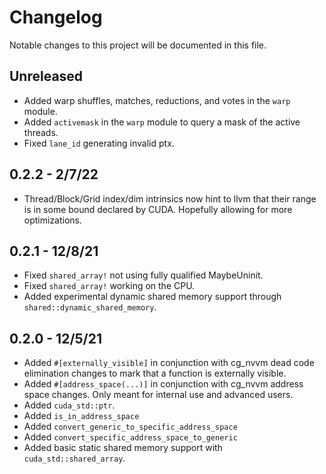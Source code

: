 # Changelog

Notable changes to this project will be documented in this file.

## Unreleased

- Added warp shuffles, matches, reductions, and votes in the `warp` module.
- Added `activemask` in the `warp` module to query a mask of the active threads.
- Fixed `lane_id` generating invalid ptx.

## 0.2.2 - 2/7/22

- Thread/Block/Grid index/dim intrinsics now hint to llvm that their range is in some bound declared by CUDA. Hopefully allowing for more optimizations.

## 0.2.1 - 12/8/21

- Fixed `shared_array!` not using fully qualified MaybeUninit.
- Fixed `shared_array!` working on the CPU.
- Added experimental dynamic shared memory support through `shared::dynamic_shared_memory`.

## 0.2.0 - 12/5/21

- Added `#[externally_visible]` in conjunction with cg_nvvm dead code elimination changes to mark that
a function is externally visible.
- Added `#[address_space(...)]` in conjunction with cg_nvvm address space changes. Only meant for internal use
and advanced users.
- Added `cuda_std::ptr`.
- Added `is_in_address_space`
- Added `convert_generic_to_specific_address_space`
- Added `convert_specific_address_space_to_generic`
- Added basic static shared memory support with `cuda_std::shared_array`.
